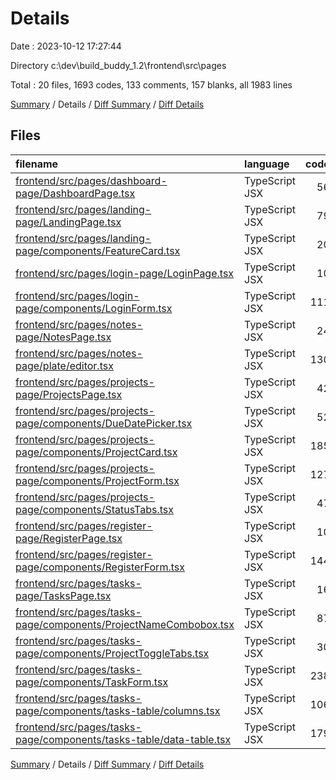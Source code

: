 # Details

Date : 2023-10-12 17:27:44

Directory c:\\dev\\build_buddy_1.2\\frontend\\src\\pages

Total : 20 files,  1693 codes, 133 comments, 157 blanks, all 1983 lines

[Summary](results.md) / Details / [Diff Summary](diff.md) / [Diff Details](diff-details.md)

## Files
| filename | language | code | comment | blank | total |
| :--- | :--- | ---: | ---: | ---: | ---: |
| [frontend/src/pages/dashboard-page/DashboardPage.tsx](/frontend/src/pages/dashboard-page/DashboardPage.tsx) | TypeScript JSX | 56 | 4 | 5 | 65 |
| [frontend/src/pages/landing-page/LandingPage.tsx](/frontend/src/pages/landing-page/LandingPage.tsx) | TypeScript JSX | 79 | 1 | 3 | 83 |
| [frontend/src/pages/landing-page/components/FeatureCard.tsx](/frontend/src/pages/landing-page/components/FeatureCard.tsx) | TypeScript JSX | 20 | 1 | 3 | 24 |
| [frontend/src/pages/login-page/LoginPage.tsx](/frontend/src/pages/login-page/LoginPage.tsx) | TypeScript JSX | 10 | 0 | 2 | 12 |
| [frontend/src/pages/login-page/components/LoginForm.tsx](/frontend/src/pages/login-page/components/LoginForm.tsx) | TypeScript JSX | 111 | 12 | 11 | 134 |
| [frontend/src/pages/notes-page/NotesPage.tsx](/frontend/src/pages/notes-page/NotesPage.tsx) | TypeScript JSX | 24 | 2 | 3 | 29 |
| [frontend/src/pages/notes-page/plate/editor.tsx](/frontend/src/pages/notes-page/plate/editor.tsx) | TypeScript JSX | 130 | 65 | 24 | 219 |
| [frontend/src/pages/projects-page/ProjectsPage.tsx](/frontend/src/pages/projects-page/ProjectsPage.tsx) | TypeScript JSX | 42 | 2 | 5 | 49 |
| [frontend/src/pages/projects-page/components/DueDatePicker.tsx](/frontend/src/pages/projects-page/components/DueDatePicker.tsx) | TypeScript JSX | 52 | 0 | 7 | 59 |
| [frontend/src/pages/projects-page/components/ProjectCard.tsx](/frontend/src/pages/projects-page/components/ProjectCard.tsx) | TypeScript JSX | 185 | 2 | 19 | 206 |
| [frontend/src/pages/projects-page/components/ProjectForm.tsx](/frontend/src/pages/projects-page/components/ProjectForm.tsx) | TypeScript JSX | 127 | 0 | 7 | 134 |
| [frontend/src/pages/projects-page/components/StatusTabs.tsx](/frontend/src/pages/projects-page/components/StatusTabs.tsx) | TypeScript JSX | 47 | 0 | 4 | 51 |
| [frontend/src/pages/register-page/RegisterPage.tsx](/frontend/src/pages/register-page/RegisterPage.tsx) | TypeScript JSX | 10 | 0 | 2 | 12 |
| [frontend/src/pages/register-page/components/RegisterForm.tsx](/frontend/src/pages/register-page/components/RegisterForm.tsx) | TypeScript JSX | 144 | 3 | 7 | 154 |
| [frontend/src/pages/tasks-page/TasksPage.tsx](/frontend/src/pages/tasks-page/TasksPage.tsx) | TypeScript JSX | 16 | 1 | 4 | 21 |
| [frontend/src/pages/tasks-page/components/ProjectNameCombobox.tsx](/frontend/src/pages/tasks-page/components/ProjectNameCombobox.tsx) | TypeScript JSX | 87 | 7 | 8 | 102 |
| [frontend/src/pages/tasks-page/components/ProjectToggleTabs.tsx](/frontend/src/pages/tasks-page/components/ProjectToggleTabs.tsx) | TypeScript JSX | 30 | 0 | 3 | 33 |
| [frontend/src/pages/tasks-page/components/TaskForm.tsx](/frontend/src/pages/tasks-page/components/TaskForm.tsx) | TypeScript JSX | 238 | 7 | 16 | 261 |
| [frontend/src/pages/tasks-page/components/tasks-table/columns.tsx](/frontend/src/pages/tasks-page/components/tasks-table/columns.tsx) | TypeScript JSX | 106 | 11 | 10 | 127 |
| [frontend/src/pages/tasks-page/components/tasks-table/data-table.tsx](/frontend/src/pages/tasks-page/components/tasks-table/data-table.tsx) | TypeScript JSX | 179 | 15 | 14 | 208 |

[Summary](results.md) / Details / [Diff Summary](diff.md) / [Diff Details](diff-details.md)